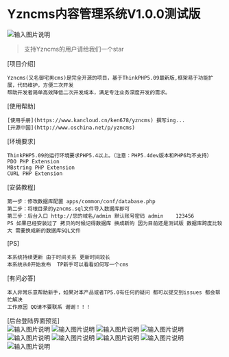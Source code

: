 # Yzncms内容管理系统V1.0.0测试版
![输入图片说明](https://img.shields.io/badge/php-%3E%3D5.4-000.svg "在这里输入图片标题")

>支持Yzncms的用户请给我们一个star

[项目介绍]
```
Yzncms(又名御宅男cms)是完全开源的项目，基于ThinkPHP5.09最新版,框架易于功能扩展，代码维护，方便二次开发  
帮助开发者简单高效降低二次开发成本，满足专注业务深度开发的需求。
```
[使用帮助]
```
[使用手册](https://www.kancloud.cn/ken678/yzncms) 撰写ing...
[开源中国](http://www.oschina.net/p/yzncms)
```

[环境要求]
```
ThinkPHP5.09的运行环境要求PHP5.4以上。（注意：PHP5.4dev版本和PHP6均不支持）
PDO PHP Extension
MBstring PHP Extension
CURL PHP Extension
```

[安装教程]
```
第一步：修改数据库配置 apps/common/conf/database.php  
第二步：将根目录的yzncms.sql文件导入数据库即可  
第三步：后台入口 http://您的域名/admin 默认账号密码 admin    123456   
PS 如果已经安装过了 拷贝的时候记得数据库 换成新的 因为目前还是测试版 数据库跨度比较大 需要换成新的数据库SQL文件
```

[PS]
```
本系统持续更新 由于时间关系 更新时间较长
本系统从0开始发布  TP新手可以看看如何写一个cms
```
[有问必答]
```
本人非常乐意帮助新手，如果对本产品或者TP5.0有任何的疑问 都可以提交到issues 都会帮忙解决
工作原因 QQ请不要联系 谢谢！！！
```
[后台登陆界面预览]  
![输入图片说明](https://git.oschina.net/uploads/images/2017/0826/193657_ccc8a8f7_555541.png "Yzncms.png")
![输入图片说明](https://git.oschina.net/uploads/images/2017/0601/134316_df6a7b60_555541.jpeg "在这里输入图片标题")
![输入图片说明](https://git.oschina.net/uploads/images/2017/0729/203104_a2fab05e_555541.png "Yzncms.png")
![输入图片说明](https://git.oschina.net/uploads/images/2017/0613/152302_f2081fba_555541.png "在这里输入图片标题")
![输入图片说明](https://git.oschina.net/uploads/images/2017/0601/134327_f760ee6b_555541.jpeg "在这里输入图片标题")
![输入图片说明](https://git.oschina.net/uploads/images/2017/0601/134335_cd0f4d67_555541.jpeg "在这里输入图片标题")
![输入图片说明](https://git.oschina.net/uploads/images/2017/0601/134344_ce09d530_555541.jpeg "在这里输入图片标题")
![输入图片说明](https://git.oschina.net/uploads/images/2017/0601/134350_bd811af9_555541.jpeg "在这里输入图片标题")
![输入图片说明](https://git.oschina.net/uploads/images/2017/0715/212221_2809862f_555541.png "Yzncms.png")